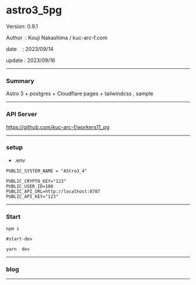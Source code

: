 ﻿# astro3_5pg

 Version: 0.9.1

 Author  : Kouji Nakashima / kuc-arc-f.com

 date    : 2023/09/14

 update  : 2023/09/16
***
### Summary

Astro 3 + postgres + Cloudflare pages + tailwindcss , sample

***
### API Server

https://github.com/kuc-arc-f/workers11_pg

***
### setup
* .env

```
PUBLIC_SYSTEM_NAME = "AStro3_4"

PUBLIC_CRYPTO_KEY="123"
PUBLIC_USER_ID=100
PUBLIC_API_URL=http://localhost:8787
PUBLIC_API_KEY="123"
```

***
### Start

```
npm i

#start-dev

yarn  dev
```

***
### blog


***

